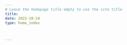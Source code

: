 ```yaml
---
# Leave the homepage title empty to use the site title
title:
date: 2022-10-24
type: home_index



---
```

